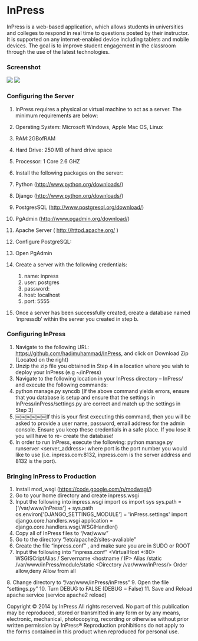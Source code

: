# InPress
InPress is a web-based application, which allows students in universities and colleges to respond in real time to questions posted by their instructor. It is supported on any internet-enabled device including tablets and mobile devices. The goal is to improve student engagement in the classroom through the use of the latest technologies.

### Screenshot
![](http://i.imgur.com/oH1QCto.png)
![](http://i.imgur.com/79i6ezL.png)

### Configuring the Server
1. InPress requires a physical or virtual machine to act as a server. The minimum requirements are below:
  1. Operating System: Microsoft Windows, Apple Mac OS, Linux
  2. RAM:2GBofRAM
  3. Hard Drive: 250 MB of hard drive space
  4. Processor: 1 Core 2.6 GHZ
2. Install the following packages on the server:
  1. Python (http://www.python.org/downloads/)
  2. Django (http://www.python.org/downloads/)
  3. PostgresSQL (http://www.postgresql.org/download/)
  4. PgAdmin (http://www.pgadmin.org/download/)
  5. Apache Server ( http://httpd.apache.org/ )

3. Configure PostgreSQL:
  1. Open PgAdmin
  2. Create a server with the following credentials:
     1. name: inpress
     2. user: postgres
     3. password:
     4. host: localhost
     5. port: 5555
  3. Once a server has been successfully created, create a database named ‘inpressdb’ within the server you created in step b.

### Configuring InPress
1. Navigate to the following URL: https://github.com/hadimuhammad/InPress, and click on Download Zip (Located on the right)
2. Unzip the zip file you obtained in Step 4 in a location where you wish to deploy your InPress (e.g ~/inPress)
3. Navigate to the following location in your InPress directory – InPress/ and execute the following commands:
  1. python manage.py syncdb [If the above command yields errors, ensure that you database is setup and ensure that the settings in InPress/inPress/settings.py are correct and match up the settings in Step 3]
  2. ￼￼￼￼￼￼If this is your first executing this command, then you will be asked to provide a user name, password, email address for the admin console. Ensure you keep these credentials in a safe place. If you lose it you will have to re- create the database!
4. In order to run InPress, execute the following: python manage.py runserver <server_address>:<port> where port is the port number you would like to use (i.e. inpress.com:8132, inpress.com is the server address and 8132 is the port).

### Bringing InPress to Production

1. Install mod_wsgi (https://code.google.com/p/modwsgi/)
2. Go to your home directory and create inpress.wsgi
3. Input the following into inpress.wsgi
import os
import sys
sys.path = ['/var/www/inPress'] + sys.path
os.environ['DJANGO_SETTINGS_MODULE'] = 'inPress.settings'
import django.core.handlers.wsgi
application = django.core.handlers.wsgi.WSGIHandler()
4. Copy all of InPress files to “/var/www”
5. Go to the directory “/etc/apache2/sites-avaliable”
6. Create the file “inpress.conf” , and make sure you are in SUDO or ROOT
7. Input the following into “inpress.conf”
<VirtualHost *:80>
WSGISCriptAlias / <your inpress.wsgi full-path>
Servername <hostname / IP>
Alias /static /var/www/inPress/module/static
<Directory /var/www/inPress/> Order allow,deny
Allow from all
</Directory>
</VirtualHost>
8. Change directory to “/var/www/inPress/inPress”
9. Open the file “settings.py”
10. Turn DEBUG to FALSE (DEBUG = False)
11. Save and Reload apache service (service apache2 reload)





Copyright © 2014 by InPress All rights reserved.
No part of this publication may be reproduced, stored or transmitted in any form or by any means, electronic, mechanical, photocopying, recording or otherwise without prior written permission by InPress®
Reproduction prohibitions do not apply to the forms contained in this product when reproduced for personal use.
